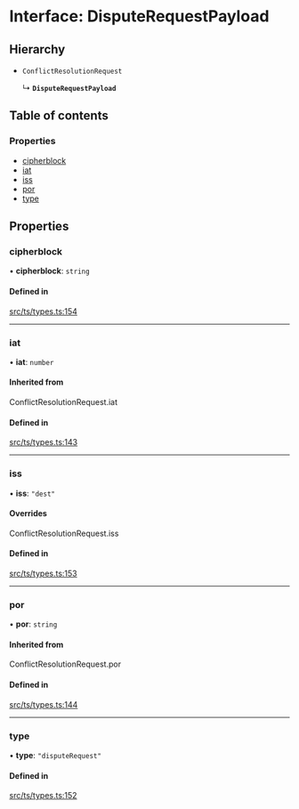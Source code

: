 # Interface: DisputeRequestPayload

## Hierarchy

- `ConflictResolutionRequest`

  ↳ **`DisputeRequestPayload`**

## Table of contents

### Properties

- [cipherblock](DisputeRequestPayload.md#cipherblock)
- [iat](DisputeRequestPayload.md#iat)
- [iss](DisputeRequestPayload.md#iss)
- [por](DisputeRequestPayload.md#por)
- [type](DisputeRequestPayload.md#type)

## Properties

### cipherblock

• **cipherblock**: `string`

#### Defined in

[src/ts/types.ts:154](https://gitlab.com/i3-market/code/wp3/t3.2/conflict-resolution/non-repudiation-protocol/-/blob/78eba13/src/ts/types.ts#L154)

___

### iat

• **iat**: `number`

#### Inherited from

ConflictResolutionRequest.iat

#### Defined in

[src/ts/types.ts:143](https://gitlab.com/i3-market/code/wp3/t3.2/conflict-resolution/non-repudiation-protocol/-/blob/78eba13/src/ts/types.ts#L143)

___

### iss

• **iss**: ``"dest"``

#### Overrides

ConflictResolutionRequest.iss

#### Defined in

[src/ts/types.ts:153](https://gitlab.com/i3-market/code/wp3/t3.2/conflict-resolution/non-repudiation-protocol/-/blob/78eba13/src/ts/types.ts#L153)

___

### por

• **por**: `string`

#### Inherited from

ConflictResolutionRequest.por

#### Defined in

[src/ts/types.ts:144](https://gitlab.com/i3-market/code/wp3/t3.2/conflict-resolution/non-repudiation-protocol/-/blob/78eba13/src/ts/types.ts#L144)

___

### type

• **type**: ``"disputeRequest"``

#### Defined in

[src/ts/types.ts:152](https://gitlab.com/i3-market/code/wp3/t3.2/conflict-resolution/non-repudiation-protocol/-/blob/78eba13/src/ts/types.ts#L152)
